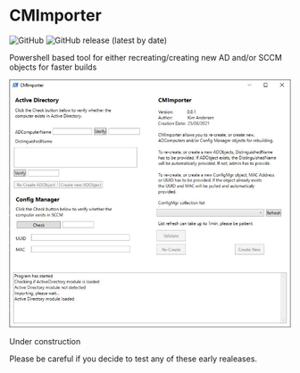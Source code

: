 # CMImporter


![GitHub](https://img.shields.io/github/license/kimern88/CMImporter) ![GitHub release (latest by date)](https://img.shields.io/github/v/release/kimern88/cmimporter)

Powershell based tool for either recreating/creating new AD and/or SCCM objects for faster builds

![](cmimporter/img/cmimporter.jpg?raw=true)


Under construction

Please be careful if you decide to test any of these early realeases.